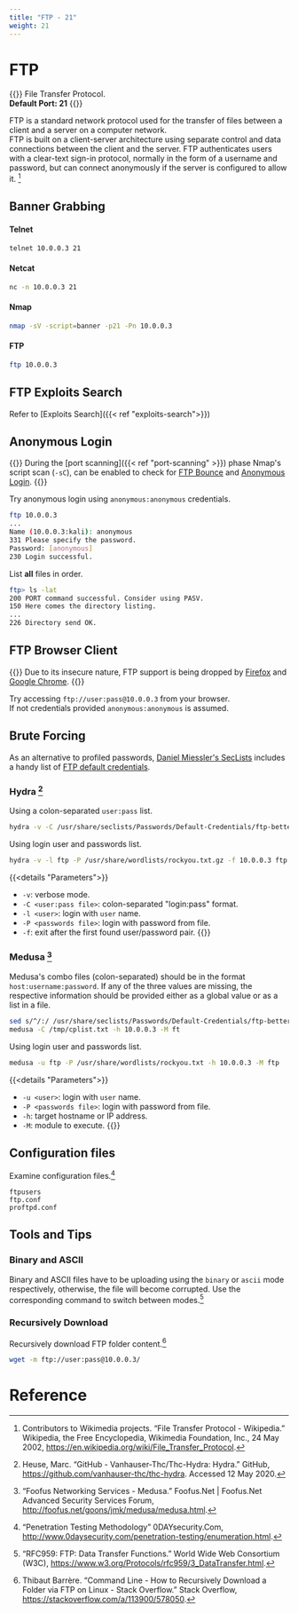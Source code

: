 ```yaml
---
title: "FTP - 21"
weight: 21
---
```

# FTP

{{<hint info>}}
File Transfer Protocol.  
**Default Port: 21**
{{</hint>}}

FTP is a standard network protocol used for the transfer of files between a client and a server on a computer network.  
FTP is built on a client-server architecture using separate control and data connections between the client and the server. FTP authenticates users with a clear-text sign-in protocol, normally in the form of a username and password, but can connect anonymously if the server is configured to allow it. [^wiki-ftp]

## Banner Grabbing

#### Telnet

```sh
telnet 10.0.0.3 21
```

#### Netcat
```sh
nc -n 10.0.0.3 21
```

#### Nmap
```sh
nmap -sV -script=banner -p21 -Pn 10.0.0.3
```

#### FTP
```sh
ftp 10.0.0.3
```

## FTP Exploits Search

Refer to [Exploits Search]({{< ref "exploits-search">}})

## Anonymous Login

{{<hint info>}}
During the [port scanning]({{< ref "port-scanning" >}}) phase Nmap's script scan (`-sC`), can be enabled to check for [FTP Bounce](https://nmap.org/nsedoc/scripts/ftp-bounce.html) and [Anonymous Login](https://nmap.org/nsedoc/scripts/ftp-anon.html).
{{</hint>}}

Try anonymous login using `anonymous:anonymous` credentials.

```sh
ftp 10.0.0.3
...
Name (10.0.0.3:kali): anonymous
331 Please specify the password.
Password: [anonymous]
230 Login successful.
```

List **all** files in order.

```sh
ftp> ls -lat
200 PORT command successful. Consider using PASV.
150 Here comes the directory listing.
...
226 Directory send OK.
```

## FTP Browser Client

{{<hint danger>}}
Due to its insecure nature, FTP support is being dropped by [Firefox](https://bugzilla.mozilla.org/show_bug.cgi?id=1574475) and [Google Chrome](https://chromestatus.com/feature/6246151319715840).
{{</hint>}}

Try accessing `ftp://user:pass@10.0.0.3` from your browser.  
If not credentials provided `anonymous:anonymous` is assumed.

## Brute Forcing

As an alternative to profiled passwords, [Daniel Miessler's SecLists](https://github.com/danielmiessler/SecLists) includes a handy list of [FTP default credentials](https://github.com/danielmiessler/SecLists/blob/master/Passwords/Default-Credentials/ftp-betterdefaultpasslist.txt).  

### Hydra [^hydra]

Using a colon-separated `user:pass` list.

```sh
hydra -v -C /usr/share/seclists/Passwords/Default-Credentials/ftp-betterdefaultpasslist.txt -f 10.0.0.3 ftp
```

Using login user and passwords list.

```sh
hydra -v -l ftp -P /usr/share/wordlists/rockyou.txt.gz -f 10.0.0.3 ftp
```

{{<details "Parameters">}}
- `-v`: verbose mode.
- `-C <user:pass file>`: colon-separated "login:pass" format.
- `-l <user>`: login with `user` name.
- `-P <passwords file>`: login with password from file.
- `-f`: exit after the first found user/password pair.
{{</details>}}

### Medusa [^medusa]

Medusa's combo files (colon-separated) should be in the format `host:username:password`. If any of the three values are missing, the respective information should be provided either as a global value or as a list in a file.

```sh
sed s/^/:/ /usr/share/seclists/Passwords/Default-Credentials/ftp-betterdefaultpasslist.txt > /tmp/cplist.txt
medusa -C /tmp/cplist.txt -h 10.0.0.3 -M ft
```

Using login user and passwords list.

```sh
medusa -u ftp -P /usr/share/wordlists/rockyou.txt -h 10.0.0.3 -M ftp
```

{{<details "Parameters">}}
- `-u <user>`: login with `user` name.
- `-P <passwords file>`: login with password from file.
- `-h`: target hostname or IP address.
- `-M`: module to execute.
{{</details>}}


## Configuration files

Examine configuration files.[^0daysec-enum]

```
ftpusers
ftp.conf
proftpd.conf
```

## Tools and Tips

### Binary and ASCII

Binary and ASCII files have to be uploading using the `binary` or `ascii` mode respectively, otherwise, the file will become corrupted. Use the corresponding command to switch between modes.[^w3c-ftp-transfer]

### Recursively Download

Recursively download FTP folder content.[^so-ftp-mirroring]

```sh
wget -m ftp://user:pass@10.0.0.3/
```

# Reference

[^wiki-ftp]: Contributors to Wikimedia projects. “File Transfer Protocol - Wikipedia.” Wikipedia, the Free Encyclopedia, Wikimedia Foundation, Inc., 24 May 2002, https://en.wikipedia.org/wiki/File_Transfer_Protocol.
[^so-ftp-mirroring]: Thibaut Barrère. “Command Line - How to Recursively Download a Folder via FTP on Linux - Stack Overflow.” Stack Overflow, https://stackoverflow.com/a/113900/578050.
[^0daysec-enum]: “Penetration Testing Methodology” 0DAYsecurity.Com, http://www.0daysecurity.com/penetration-testing/enumeration.html.
[^w3c-ftp-transfer]: “RFC959: FTP: Data Transfer Functions.” World Wide Web Consortium (W3C), https://www.w3.org/Protocols/rfc959/3_DataTransfer.html.
[^hydra]: Heuse, Marc. “GitHub - Vanhauser-Thc/Thc-Hydra: Hydra.” GitHub, https://github.com/vanhauser-thc/thc-hydra. Accessed 12 May 2020.
[^medusa]: “Foofus Networking Services - Medusa.” Foofus.Net | Foofus.Net Advanced Security Services Forum, http://foofus.net/goons/jmk/medusa/medusa.html.
